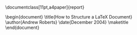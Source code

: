 \documentclass[11pt,a4paper]{report}

\begin{document}
\title{How to Structure a LaTeX Document}
\author{Andrew Roberts}
\date{December 2004}
\maketitle
\end{document}